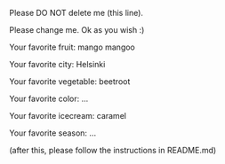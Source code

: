 
Please DO NOT delete me (this line).



Please change me. Ok as you wish :)


Your favorite fruit: mango mangoo

Your favorite city: Helsinki

Your favorite vegetable: beetroot

Your favorite color: ...

Your favorite icecream: caramel

Your favorite season: ...


(after this, please follow the instructions in README.md)
